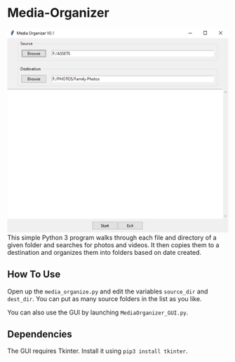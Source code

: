# Media-Organizer
![image](https://github.com/migillett/Media-Organizer/blob/main/screenshot.PNG)
This simple Python 3 program walks through each file and directory of a given folder and searches for photos and videos. It then copies them to a destination and organizes them into folders based on date created.

## How To Use
Open up the `media_organize.py` and edit the variables `source_dir` and `dest_dir`. You can put as many source folders in the list as you like.

You can also use the GUI by launching `MediaOrganizer_GUI.py`.

## Dependencies
The GUI requires Tkinter. Install it using `pip3 install tkinter`.

